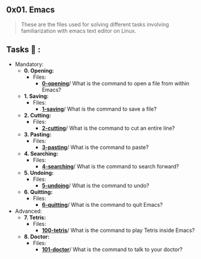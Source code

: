 ## 0x01. Emacs
>These are the files used for solving different tasks involving familiarization with emacs text editor on Linux.
## Tasks :page_with_curl: :
* Mandatory:
  * **0. Opening:**
    * Files:
        * **[0-opening](./0-opening)**/
    What is the command to open a file from within Emacs?
  * **1. Saving:**
    * Files:
        * **[1-saving](./1-saving)**/
    What is the command to save a file?
  * **2. Cutting:**
    * Files:
        * **[2-cutting](./2-cutting)**/
    What is the command to cut an entire line?
  * **3. Pasting:**
    * Files:
        * **[3-pasting](./3-pasting)**/
    What is the command to paste?
  * **4. Searching:**
    * Files:
        * **[4-searching](./4-searching)**/
    What is the command to search forward?
  * **5. Undoing:**
    * Files:
        * **[5-undoing](./5-undoing)**/
    What is the command to undo?
  * **6. Quitting:**
    * Files:
        * **[6-quitting](./6-quitting)**/
    What is the command to quit Emacs?
* Advanced:
  * **7. Tetris:**
    * Files:
        * **[100-tetris](./100-tetris)**/
    What is the command to play Tetris inside Emacs?
  * **8. Doctor:**
    * Files:
        * **[101-doctor](./101-doctor)**/
    What is the command to talk to your doctor?
